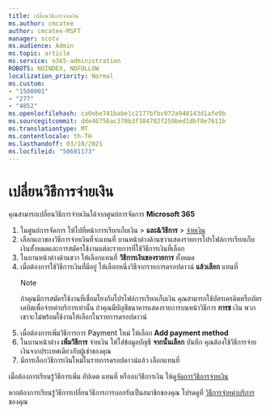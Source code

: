 ```yaml
---
title: เปลี่ยนวิธีการจ่ายเงิน
ms.author: cmcatee
author: cmcatee-MSFT
manager: scotv
ms.audience: Admin
ms.topic: article
ms.service: o365-administration
ROBOTS: NOINDEX, NOFOLLOW
localization_priority: Normal
ms.custom:
- "1500001"
- "277"
- "4852"
ms.openlocfilehash: ca0ebe741babe1c2177bfbc072a948143d1afe9b
ms.sourcegitcommit: dde46756ac370b3f384702f259bed1dbf8e7611b
ms.translationtype: MT
ms.contentlocale: th-TH
ms.lasthandoff: 03/10/2021
ms.locfileid: "50601173"
---
```

# <a name="change-payment-method"></a>เปลี่ยนวิธีการจ่ายเงิน

คุณสามารถเปลี่ยนวิธีการจ่ายเงินได้จากศูนย์การจัดการ **Microsoft 365**
  
1. ในศูนย์การจัดการ ให้ไปที่หน้าการเรียกเก็บเงิน  >  **และ&วิธีการ**  >  [จ่ายเงิน](https://go.microsoft.com/fwlink/p/?linkid=2018806)
2. เลือกแถวของวิธีการจ่ายเงินที่จะแทนที่ บานหน้าต่างด้านขวาแสดงรายการโปรไฟล์การเรียกเก็บเงินทั้งหมดและการสมัครใช้งานแต่ละรายการที่ใช้วิธีการเงินที่เลือก
3. ในบานหน้าต่างด้านขวา ให้เลือกแทนที่ **วิธีการเงินของรายการ** ทั้งหมด
4. เมื่อต้องการใช้วิธีการเงินที่มีอยู่ ให้เลือกหนึ่งวิธีจากรายการดรอปดาวน์ **แล้วเลือก** แทนที่
    > [!NOTE]
    > ถ้าคุณมีการสมัครใช้งานที่เชื่อมโยงกับโปรไฟล์การเรียกเก็บเงิน คุณสามารถใช้บัตรเครดิตหรือบัตรเดบิตเพื่อจ่ายค่าบริการเท่านั้น ถ้าคุณมีบัญชีธนาคารแสดงรายการบนหน้าวิธีการ **การช** เงิน พวกเขาจะไม่พร้อมใช้งานให้เลือกในรายการดรอปดาวน์
5. เมื่อต้องการเพิ่มวิธีการการ Payment ใหม่ ให้เลือก **Add payment method**
6. ในบานหน้าต่าง **เพิ่มวิธีการ** จ่ายเงิน ให้ใส่ข้อมูลบัญชี **จากนั้นเลือก** บันทึก คุณต้องใช้วิธีการจ่ายเงินจากประเทศเดียวกับผู้เช่าของคุณ
7. มีการเลือกวิธีการเงินใหม่ในรายการดรอปดาวน์แล้ว เลือกแทนที่

เมื่อต้องการเรียนรู้วิธีการเพิ่ม อัปเดต แทนที่ หรือลบวิธีการเงิน ให้ดู[จัดการวิธีการจ่ายเงิน](https://docs.microsoft.com/microsoft-365/commerce/billing-and-payments/manage-payment-methods)

หากต้องการเรียนรู้วิธีการเปลี่ยนวิธีการการบอกรับเป็นสมาชิกของคุณ โปรดดูที่ [วิธีการจ่ายค่าบริการ](https://docs.microsoft.com/microsoft-365/commerce/billing-and-payments/pay-for-your-subscription)ของคุณ
